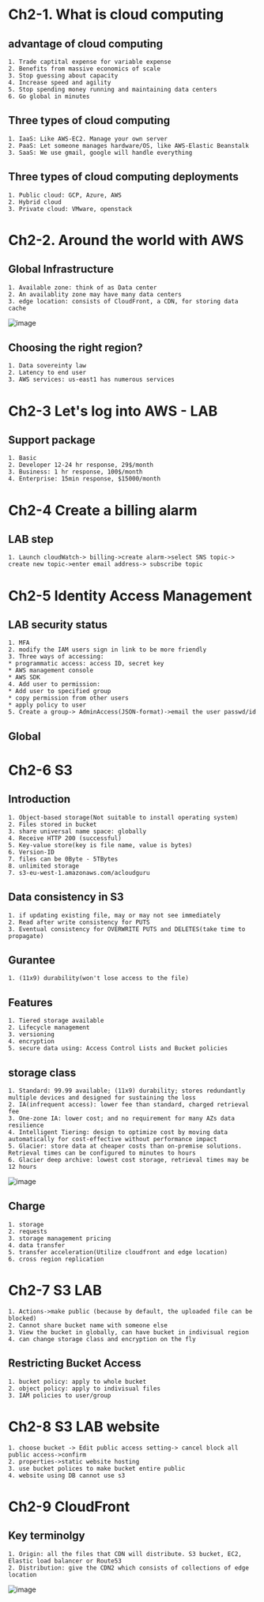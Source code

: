 # Ch2-1.  What is cloud computing
##  advantage of cloud computing
    1. Trade captital expense for variable expense
    2. Benefits from massive economics of scale
    3. Stop guessing about capacity
    4. Increase speed and agility
    5. Stop spending money running and maintaining data centers
    6. Go global in minutes
##  Three types of cloud computing
    1. IaaS: Like AWS-EC2. Manage your own server
    2. PaaS: Let someone manages hardware/OS, like AWS-Elastic Beanstalk
    3. SaaS: We use gmail, google will handle everything
##  Three types of cloud computing deployments
    1. Public cloud: GCP, Azure, AWS
    2. Hybrid cloud
    3. Private cloud: VMware, openstack
# Ch2-2. Around the world with AWS
##  Global Infrastructure
    1. Available zone: think of as Data center
    2. An availablity zone may have many data centers
    3. edge location: consists of CloudFront, a CDN, for storing data cache
![image](https://github.com/chialin-liu/AWS_StudyPlan/blob/master/CloudPractitioner/AZRegion.png)
    
##  Choosing the right region?
    1. Data sovereinty law
    2. Latency to end user
    3. AWS services: us-east1 has numerous services

# Ch2-3 Let's log into AWS - LAB     
##  Support package
    1. Basic
    2. Developer 12-24 hr response, 29$/month
    3. Business: 1 hr response, 100$/month
    4. Enterprise: 15min response, $15000/month
# Ch2-4 Create a billing alarm
## LAB step
    1. Launch cloudWatch-> billing->create alarm->select SNS topic-> create new topic->enter email address-> subscribe topic

# Ch2-5 Identity Access Management
## LAB security status
    1. MFA
    2. modify the IAM users sign in link to be more friendly
    3. Three ways of accessing: 
    * programmatic access: access ID, secret key
    * AWS management console
    * AWS SDK
    4. Add user to permission: 
    * Add user to specified group
    * copy permission from other users
    * apply policy to user
    5. Create a group-> AdminAccess(JSON-format)->email the user passwd/id 
## Global     

# Ch2-6 S3
## Introduction
    1. Object-based storage(Not suitable to install operating system)
    2. Files stored in bucket
    3. share universal name space: globally
    4. Receive HTTP 200 (successful)
    5. Key-value store(key is file name, value is bytes)
    6. Version-ID
    7. files can be 0Byte - 5TBytes
    8. unlimited storage
    7. s3-eu-west-1.amazonaws.com/acloudguru

## Data consistency in S3
    1. if updating existing file, may or may not see immediately
    2. Read after write consistency for PUTS
    3. Eventual consistency for OVERWRITE PUTS and DELETES(take time to propagate)
## Gurantee
    1. (11x9) durability(won't lose access to the file)
## Features
    1. Tiered storage available
    2. Lifecycle management
    3. versioning
    4. encryption
    5. secure data using: Access Control Lists and Bucket policies
## storage class
    1. Standard: 99.99 available; (11x9) durability; stores redundantly multiple devices and designed for sustaining the loss
    2. IA(infrequent access): lower fee than standard, charged retrieval fee
    3. One-zone IA: lower cost; and no requirement for many AZs data resilience
    4. Intelligent Tiering: design to optimize cost by moving data automatically for cost-effective without performance impact
    5. Glacier: store data at cheaper costs than on-premise solutions. Retrieval times can be configured to minutes to hours
    6. Glacier deep archive: lowest cost storage, retrieval times may be 12 hours
![image](https://github.com/chialin-liu/AWS_StudyPlan/blob/master/CloudPractitioner/s3_class.png)    

## Charge
    1. storage
    2. requests
    3. storage management pricing
    4. data transfer
    5. transfer acceleration(Utilize cloudfront and edge location)
    6. cross region replication
    
# Ch2-7 S3 LAB
    1. Actions->make public (because by default, the uploaded file can be blocked)
    2. Cannot share bucket name with someone else
    3. View the bucket in globally, can have bucket in indivisual region
    4. can change storage class and encryption on the fly
## Restricting Bucket Access    
    1. bucket policy: apply to whole bucket
    2. object policy: apply to indivisual files
    3. IAM policies to user/group
# Ch2-8 S3 LAB website
    1. choose bucket -> Edit public access setting-> cancel block all public access->confirm
    2. properties->static website hosting
    3. use bucket polices to make bucket entire public
    4. website using DB cannot use s3
# Ch2-9 CloudFront
## Key terminolgy
    1. Origin: all the files that CDN will distribute. S3 bucket, EC2, Elastic load balancer or Route53
    2. Distribution: give the CDN2 which consists of collections of edge location
![image](https://github.com/chialin-liu/AWS_StudyPlan/blob/master/CloudPractitioner/cloudfront.png)    
